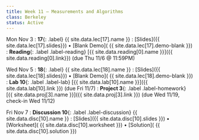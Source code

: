 ```yaml
---
title: Week 11 — Measurements and Algorithms
class: Berkeley
status: Active
---
```


Mon Nov 3
: **17**{: .label} {{ site.data.lec[17].name }} 
    : [Slides]({{ site.data.lec[17].slides}})
      &#8226; [Blank Demo]( {{ site.data.lec[17].demo-blank }})
: **Reading**{: .label .label-reading} [{{ site.data.reading[0].name }}]({{ site.data.reading[0].link}}) (due Thu 11/6 @ 11:59PM)

Wed Nov 5
: **18**{: .label} {{ site.data.lec[18].name }} 
    : [Slides]({{ site.data.lec[18].slides}})
      &#8226; [Blank Demo]( {{ site.data.lec[18].demo-blank }})
: **Lab 10**{: .label .label-lab} [{{ site.data.lab[10].name }}]({{ site.data.lab[10].link }}) (due Fri 11/7)
: **Project 3**{: .label .label-homework} [{{ site.data.proj[3].name }}]({{ site.data.proj[3].link }})
    (due Wed 11/19, check-in Wed 11/12)

Fri Nov 7
: **Discussion 10**{: .label .label-discussion} {{ site.data.disc[10].name }}
   : [Slides]({{ site.data.disc[10].slides }})
     &#8226; [Worksheet]( {{ site.data.disc[10].worksheet }})
     &#8226; [Solution]( {{ site.data.disc[10].solution }})





